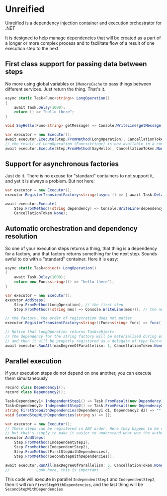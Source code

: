 # Unreified
Unreified is a dependency injection container and execution orchestrator for .NET

It is designed to help manage dependencies that will be created as a part of a longer or more complex process and to facilitate flow of a result of one execution step to the next.

## First class support for passing data between steps
No more using global variables or `IMemoryCache` to pass things between different services. Just return the thing. That's it.

```csharp
async static Task<Func<string>> LongOperation()
{
    await Task.Delay(1000);
    return () => "hello there";
}

void SayHello(Func<string> getMessage) => Console.WriteLine(getMessage());

var executor = new Executor();
await executor.Execute(Step.FromMethod(LongOperation), CancellationToken.None);
// the result of LongOperation (Func<string>) is now available in a container and will be injected to SayHello
await executor.Execute(Step.FromMethod(SayHello), CancellationToken.None);
```

## Support for asynchronous factories
Just do it. There is no excuse for "standard" containers to not support it, and yet it is always a problem. But not here:
```csharp
var executor = new Executor();
executor.RegisterTransientFactory<string>(async () => { await Task.Delay(1000); return "hello"; });

await executor.Execute(
    Step.FromMethod((string dependency) => Console.WriteLine(dependency)),
    CancellationToken.None);
```

## Automatic orchestration and dependency resolution
So one of your execution steps returns a thing, that thing is a dependency for a factory, and that factory returns something for the next step. Sounds awful to do with a "standard" container. Here it is easy:
```csharp
async static Task<object> LongOperation()
{
    await Task.Delay(1000);
    return new Func<string>(() => "hello there");
}

var executor = new Executor();
executor.AddSteps(
    Step.FromMethod(LongOperation), // the first step
    Step.FromMethod((string mes) => Console.WriteLine(mes))); // the next step

// the factory. the order of registration does not matter
executor.RegisterTransientFactory<string>((Func<string> func) => func());

// Notice that LongOperation returns Task<object>.
// The dependency for the string factory will be materialized during execution, as a result of one of the steps
// and then it will be properly registered as a delegate of type Func<string>
await executor.RunAll(maxDegreeOfParallelism: 1, CancellationToken.None);
```

## Parallel execution
If your execution steps do not depend on one another, you can execute them simultaneously

```csharp
record class Dependency1();
record class Dependency2();

Task<Dependency1> IndependentStep1() => Task.FromResult(new Dependency1());
Task<Dependency2> IndependentStep2() => Task.FromResult(new Dependency2());
string FirstStepWithDependencies(Dependency1 d1, Dependency2 d2) => "";
void SecondStepWithDependencies(string s) => {};

var executor = new Executor();
// These steps can be registered in ANY order. Here they happen to be registered in execution order,
// but that's simply to make it easier to understand what was the author's intention
executor.AddSteps(
    Step.FromMethod(IndependentStep1),
    Step.FromMethod(IndependentStep2),
    Step.FromMethod(FirstStepWithDependencies),
    Step.FromMethod(SecondStepWithDependencies)); 

await executor.RunAll(maxDegreeOfParallelism: 5, CancellationToken.None);
//            Look here, this is important    ^
```
This code will execute in parallel `IndependentStep1` and `IndependentStep2`, then it will run `FirstStepWithDependencies`, and the last thing will be `SecondStepWithDependencies`
